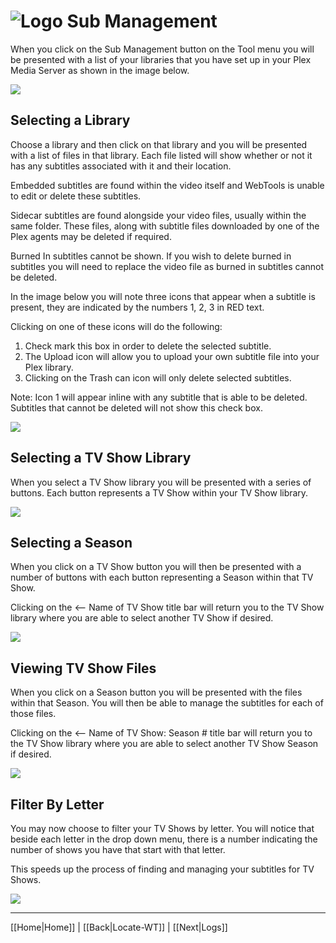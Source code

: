 # ![Logo](https://github.com/ukdtom/WebTools.bundle/blob/master/Wiki/WebTools/Logos/WebTools-48x48.png) Sub Management

When you click on the Sub Management button on the Tool menu you will be presented with a list of your libraries that you have set up in your Plex Media Server as shown in the image below.

![](https://github.com/ukdtom/WebTools.bundle/blob/master/Wiki/WebTools/Subs/MS-image01.png)

## Selecting a Library

Choose a library and then click on that library and you will be presented with a list of files in that library. Each file listed will show whether or not it has any subtitles associated with it and their location.

Embedded subtitles are found within the video itself and WebTools is unable to edit or delete these subtitles.

Sidecar subtitles are found alongside your video files, usually within the same folder. These files, along with subtitle files downloaded by one of the Plex agents may be deleted if required.

Burned In subtitles cannot be shown. If you wish to delete burned in subtitles you will need to replace the video file as burned in subtitles cannot be deleted.

In the image below you will note three icons that appear when a subtitle is present, they are indicated by the numbers 1, 2, 3 in RED text.

Clicking on one of these icons will do the following:
1. Check mark this box in order to delete the selected subtitle.
2. The Upload icon will allow you to upload your own subtitle file into your Plex library.
3. Clicking on the Trash can icon will only delete selected subtitles.

Note: Icon 1 will appear inline with any subtitle that is able to be deleted. Subtitles that cannot be deleted will not show this check box.

![](https://github.com/ukdtom/WebTools.bundle/blob/master/Wiki/WebTools/Subs/MS-image02.png)

## Selecting a TV Show Library

When you select a TV Show library you will be presented with a series of buttons. Each button represents a TV Show within your TV Show library.

![](https://github.com/ukdtom/WebTools.bundle/blob/master/Wiki/WebTools/Subs/MS-image03.png)

## Selecting a Season

When you click on a TV Show button you will then be presented with a number of buttons with each button representing a Season within that TV Show.

Clicking on the <-- Name of TV Show title bar will return you to the TV Show library where you are able to select another TV Show if desired.

![](https://github.com/ukdtom/WebTools.bundle/blob/master/Wiki/WebTools/Subs/MS-image04.png)

## Viewing TV Show Files

When you click on a Season button you will be presented with the files within that Season. You will then be able to manage the subtitles for each of those files.

Clicking on the <-- Name of TV Show: Season # title bar will return you to the TV Show library where you are able to select another TV Show Season if desired.

![](https://github.com/ukdtom/WebTools.bundle/blob/master/Wiki/WebTools/Subs/MS-image05.png)

## Filter By Letter

You may now choose to filter your TV Shows by letter. You will notice that beside each letter in the drop down menu, there is a number indicating the number of shows you have that start with that letter.

This speeds up the process of finding and managing your subtitles for TV Shows.

![](https://github.com/ukdtom/WebTools.bundle/blob/master/Wiki/WebTools/Subs/MS-image06.png)

***

[[Home|Home]] | [[Back|Locate-WT]] | [[Next|Logs]]